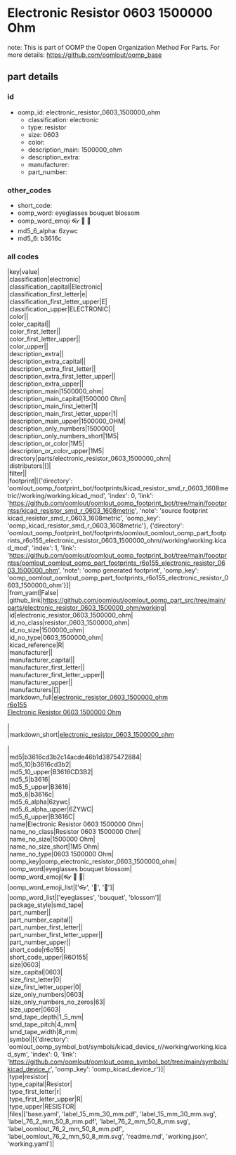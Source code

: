 # Electronic Resistor 0603 1500000 Ohm  

note: This is part of OOMP the Oopen Organization Method For Parts. For more details: https://github.com/oomlout/oomp_base

##  part details





### id
* oomp_id: electronic_resistor_0603_1500000_ohm
  * classification: electronic
  * type: resistor
  * size: 0603
  * color: 
  * description_main: 1500000_ohm
  * description_extra: 
  * manufacturer: 
  * part_number: 

### other_codes
* short_code: 
* oomp_word: eyeglasses bouquet blossom
* oomp_word_emoji :eyeglasses: :bouquet: :blossom:
* md5_6_alpha: 6zywc
* md5_6: b3616c

### all codes 
|key|value|  
|classification|electronic|  
|classification_capital|Electronic|  
|classification_first_letter|e|  
|classification_first_letter_upper|E|  
|classification_upper|ELECTRONIC|  
|color||  
|color_capital||  
|color_first_letter||  
|color_first_letter_upper||  
|color_upper||  
|description_extra||  
|description_extra_capital||  
|description_extra_first_letter||  
|description_extra_first_letter_upper||  
|description_extra_upper||  
|description_main|1500000_ohm|  
|description_main_capital|1500000 Ohm|  
|description_main_first_letter|1|  
|description_main_first_letter_upper|1|  
|description_main_upper|1500000_OHM|  
|description_only_numbers|1500000|  
|description_only_numbers_short|1M5|  
|description_or_color|1M5|  
|description_or_color_upper|1M5|  
|directory|parts/electronic_resistor_0603_1500000_ohm|  
|distributors|[]|  
|filter||  
|footprint|[{'directory': 'oomlout_oomp_footprint_bot/footprints/kicad_resistor_smd_r_0603_1608metric//working/working.kicad_mod', 'index': 0, 'link': 'https://github.com/oomlout/oomlout_oomp_footprint_bot/tree/main/foootprntss/kicad_resistor_smd_r_0603_1608metric', 'note': 'source footprint kicad_resistor_smd_r_0603_1608metric', 'oomp_key': 'oomp_kicad_resistor_smd_r_0603_1608metric'}, {'directory': 'oomlout_oomp_footprint_bot/footprints/oomlout_oomlout_oomp_part_footprints_r6o155_electronic_resistor_0603_1500000_ohm//working/working.kicad_mod', 'index': 1, 'link': 'https://github.com/oomlout/oomlout_oomp_footprint_bot/tree/main/foootprntss/oomlout_oomlout_oomp_part_footprints_r6o155_electronic_resistor_0603_1500000_ohm', 'note': 'oomp generated footprint', 'oomp_key': 'oomp_oomlout_oomlout_oomp_part_footprints_r6o155_electronic_resistor_0603_1500000_ohm'}]|  
|from_yaml|False|  
|github_link|https://github.com/oomlout/oomlout_oomp_part_src/tree/main/parts/electronic_resistor_0603_1500000_ohm/working|  
|id|electronic_resistor_0603_1500000_ohm|  
|id_no_class|resistor_0603_1500000_ohm|  
|id_no_size|1500000_ohm|  
|id_no_type|0603_1500000_ohm|  
|kicad_reference|R|  
|manufacturer||  
|manufacturer_capital||  
|manufacturer_first_letter||  
|manufacturer_first_letter_upper||  
|manufacturer_upper||  
|manufacturers|[]|  
|markdown_full|[electronic_resistor_0603_1500000_ohm](https://github.com/oomlout/oomlout_oomp_part_src/tree/main/parts/electronic_resistor_0603_1500000_ohm/working)<br>[r6o155](https://github.com/oomlout/oomlout_oomp_part_src/tree/main/parts/electronic_resistor_0603_1500000_ohm/working)<br>[Electronic Resistor 0603 1500000 Ohm](https://github.com/oomlout/oomlout_oomp_part_src/tree/main/parts/electronic_resistor_0603_1500000_ohm/working)<br><br>|  
|markdown_short|[electronic_resistor_0603_1500000_ohm](https://github.com/oomlout/oomlout_oomp_part_src/tree/main/parts/electronic_resistor_0603_1500000_ohm/working)<br><br>|  
|md5|b3616cd3b2c14acde46b1d3875472884|  
|md5_10|b3616cd3b2|  
|md5_10_upper|B3616CD3B2|  
|md5_5|b3616|  
|md5_5_upper|B3616|  
|md5_6|b3616c|  
|md5_6_alpha|6zywc|  
|md5_6_alpha_upper|6ZYWC|  
|md5_6_upper|B3616C|  
|name|Electronic Resistor 0603 1500000 Ohm|  
|name_no_class|Resistor 0603 1500000 Ohm|  
|name_no_size|1500000 Ohm|  
|name_no_size_short|1M5 Ohm|  
|name_no_type|0603 1500000 Ohm|  
|oomp_key|oomp_electronic_resistor_0603_1500000_ohm|  
|oomp_word|eyeglasses bouquet blossom|  
|oomp_word_emoji|:eyeglasses: :bouquet: :blossom:|  
|oomp_word_emoji_list|[':eyeglasses:', ':bouquet:', ':blossom:']|  
|oomp_word_list|['eyeglasses', 'bouquet', 'blossom']|  
|package_style|smd_tape|  
|part_number||  
|part_number_capital||  
|part_number_first_letter||  
|part_number_first_letter_upper||  
|part_number_upper||  
|short_code|r6o155|  
|short_code_upper|R6O155|  
|size|0603|  
|size_capital|0603|  
|size_first_letter|0|  
|size_first_letter_upper|0|  
|size_only_numbers|0603|  
|size_only_numbers_no_zeros|63|  
|size_upper|0603|  
|smd_tape_depth|1_5_mm|  
|smd_tape_pitch|4_mm|  
|smd_tape_width|8_mm|  
|symbol|[{'directory': 'oomlout_oomp_symbol_bot/symbols/kicad_device_r//working/working.kicad_sym', 'index': 0, 'link': 'https://github.com/oomlout/oomlout_oomp_symbol_bot/tree/main/symbols/kicad_device_r', 'oomp_key': 'oomp_kicad_device_r'}]|  
|type|resistor|  
|type_capital|Resistor|  
|type_first_letter|r|  
|type_first_letter_upper|R|  
|type_upper|RESISTOR|  
|files|['base.yaml', 'label_15_mm_30_mm.pdf', 'label_15_mm_30_mm.svg', 'label_76_2_mm_50_8_mm.pdf', 'label_76_2_mm_50_8_mm.svg', 'label_oomlout_76_2_mm_50_8_mm.pdf', 'label_oomlout_76_2_mm_50_8_mm.svg', 'readme.md', 'working.json', 'working.yaml']|  
